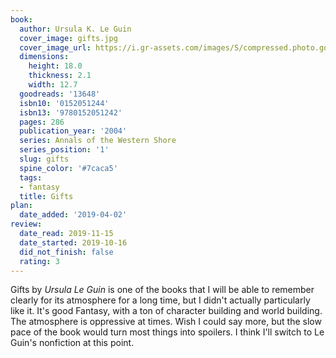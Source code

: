 ```yaml
---
book:
  author: Ursula K. Le Guin
  cover_image: gifts.jpg
  cover_image_url: https://i.gr-assets.com/images/S/compressed.photo.goodreads.com/books/1441129920l/13648._SY475_.jpg
  dimensions:
    height: 18.0
    thickness: 2.1
    width: 12.7
  goodreads: '13648'
  isbn10: '0152051244'
  isbn13: '9780152051242'
  pages: 286
  publication_year: '2004'
  series: Annals of the Western Shore
  series_position: '1'
  slug: gifts
  spine_color: '#7caca5'
  tags:
  - fantasy
  title: Gifts
plan:
  date_added: '2019-04-02'
review:
  date_read: 2019-11-15
  date_started: 2019-10-16
  did_not_finish: false
  rating: 3
---
```


Gifts by *Ursula Le Guin* is one of the books that I will be able to remember clearly for its atmosphere for a long time, but I didn't actually particularly like it. It's good Fantasy, with a ton of character building and world building. The atmosphere is oppressive at times. Wish I could say more, but the slow pace of the book would turn most things into spoilers. I think I'll switch to Le Guin's nonfiction at this point.
